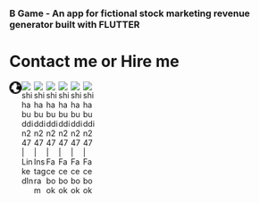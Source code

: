 ### B Game - An app for fictional stock marketing revenue generator built with FLUTTER

# Contact me or Hire me

[<img align="left" alt="shihabuddin.net | Website" width="22px" src="https://raw.githubusercontent.com/iconic/open-iconic/master/svg/globe.svg" />][website]
[<img align="left" alt="shihabuddin247 | LinkedIn" width="22px" src="https://cdn.jsdelivr.net/npm/simple-icons@v3/icons/linkedin.svg" />][linkedin]
[<img align="left" alt="shihabuddin247 | Instagram" width="22px" src="https://cdn.jsdelivr.net/npm/simple-icons@v3/icons/instagram.svg" />][instagram]
[<img align="left" alt="shihabuddin247 | Facebook" width="22px" src="https://cdn.jsdelivr.net/npm/simple-icons@v3/icons/facebook.svg" />][facebook]
[<img align="left" alt="shihabuddin247 | Facebook" width="22px" src="https://cdn.jsdelivr.net/npm/simple-icons@v3/icons/fiverr.svg" />][fiverr]
[<img align="left" alt="shihabuddin247 | Facebook" width="22px" src="https://cdn.jsdelivr.net/npm/simple-icons@v3/icons/freelancer.svg" />][freelancer]
[<img align="left" alt="shihabuddin247 | Facebook" width="22px" src="https://cdn.jsdelivr.net/npm/simple-icons@v3/icons/upwork.svg" />][Upwork]


[website]: https://shihabuddin.net
[instagram]: https://instagram.com/shihabuddin247
[linkedin]: https://linkedin.com/in/shihabuddin247
[facebook]: https://facebook.com/student.shihab
[fiverr]: https://fiverr.com/shihabdesigns
[freelancer]: https://fiverr.com/shihabsdesigns
[Upwork]: https://fiverr.com/shihabasflutter

